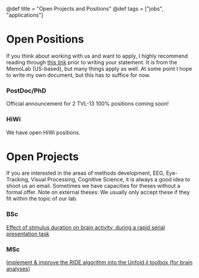 @def title = "Open Projects and Positions"
@def tags = ["jobs", "applications"]

# Open Positions
If you think about working with us and want to apply, I highly recommend reading through [this link](http://www.thememolab.org/pages/gradapps/) prior to writing your statement. It is from the MemoLab (US-based), but many things apply as well. At some point I hope to write my own document, but this has to suffice for now.

### PostDoc/PhD
Official announcement for 2 TVL-13 100% positions coming soon!

### HiWi
We have open HiWi positions.

# Open Projects
If you are interested in the areas of methods development, EEG, Eye-Tracking, Visual Processing, Cognitive Science, it is always a good idea to shoot us an email. Sometimes we have capacities for theses without a formal offer. Note on external theses: We usually only accept these if they fit within the topic of our lab.

### BSc

[Effect of stimulus duration on brain activity, during a rapid serial presentation task](https://github.com/s-ccs/s-ccs.github.io/blob/03c14559b7c0d924a0018125389ae4cdf24eca5c/_assets/thesis-projects/2023-02-01_BSc_LongFaces_RS.pdf)


### MSc

[Implement & improve the RIDE algorithm into the Unfold.jl toolbox (for brain analyses)](https://github.com/s-ccs/s-ccs.github.io/blob/03c14559b7c0d924a0018125389ae4cdf24eca5c/_assets/thesis-projects/2023-02-01_MSc_RIDE_RS.pdf)

